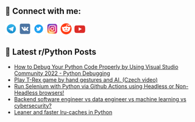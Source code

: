 ## 🔎 Connect with me:
[<img src="https://github.com/bullbesh/bullbesh/blob/main/images/Telegram.png" width="32" height="32" />](https://t.me/bullbesh)
[<img src="https://github.com/bullbesh/bullbesh/blob/main/images/VK.png" width="32" height="32" />](https://vk.com/bullbesh)
[<img src="https://github.com/bullbesh/bullbesh/blob/main/images/Twitter.png" width="32" height="32" />](https://twitter.com/bullbesh1)
[<img src="https://github.com/bullbesh/bullbesh/blob/main/images/Instagram.png" width="32" height="32" />](https://www.instagram.com/bullbesh)
[<img src="https://github.com/bullbesh/bullbesh/blob/main/images/Reddit.png" width="32" height="32" />](https://www.reddit.com/user/bullbesh)
[<img src="https://github.com/bullbesh/bullbesh/blob/main/images/YouTube.png" width="32" height="32" />](https://www.youtube.com/channel/UCtfjRs6uzgq5mfm8S06WTcg)

## 📕 Latest r/Python Posts
<!-- BLOG-POST-LIST:START -->
- [How to Debug Your Python Code Properly by Using Visual Studio Community 2022 - Python Debugging](https://www.reddit.com/r/Python/comments/ws8gx5/how_to_debug_your_python_code_properly_by_using/)
- [Play T-Rex game by hand gestures and AI. &lpar;Czech video&rpar;](https://www.reddit.com/r/Python/comments/ws7wuz/play_trex_game_by_hand_gestures_and_ai_czech_video/)
- [Run Selenium with Python via Github Actions using Headless or Non-Headless browsers!](https://www.reddit.com/r/Python/comments/ws7i0k/run_selenium_with_python_via_github_actions_using/)
- [Backend software engineer vs data engineer vs machine learning vs cybersecurity?](https://www.reddit.com/r/Python/comments/ws49rt/backend_software_engineer_vs_data_engineer_vs/)
- [Leaner and faster lru-caches in Python](https://www.reddit.com/r/Python/comments/ws29gm/leaner_and_faster_lrucaches_in_python/)
<!-- BLOG-POST-LIST:END -->
